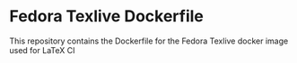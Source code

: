 # Fedora Texlive Dockerfile
This repository contains the Dockerfile for the Fedora Texlive docker image used for LaTeX CI